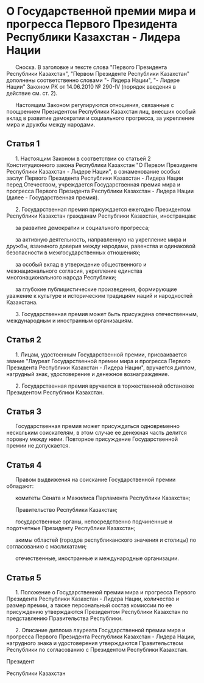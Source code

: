 # О Государственной премии мира и прогресса Первого Президента Республики Казахстан - Лидера Нации

      Сноска. В заголовке и тексте слова "Первого Президента Республики Казахстан", "Первом Президенте Республики Казахстан" дополнены соответственно словами "- Лидера Нации", "- Лидере Нации" Законом РК от 14.06.2010 № 290-IV (порядок введения в действие см. ст. 2).

      Настоящим Законом регулируются отношения, связанные с поощрением Президентом Республики Казахстан лиц, внесших особый вклад в развитие демократии и социального прогресса, за укрепление мира и дружбы между народами.

## Статья 1

      1. Настоящим Законом в соответствии со статьей 2 Конституционного закона Республики Казахстан "О Первом Президенте Республики Казахстан - Лидере Нации", в ознаменование особых заслуг Первого Президента Республики Казахстан - Лидера Нации перед Отечеством, учреждается Государственная премия мира и прогресса Первого Президента Республики Казахстан - Лидера Нации (далее - Государственная премия).

      2. Государственная премия присуждается ежегодно Президентом Республики Казахстан гражданам Республики Казахстан, иностранцам:

      за развитие демократии и социального прогресса;

      за активную деятельность, направленную на укрепление мира и дружбы, взаимного доверия между народами, равенства и одинаковой безопасности в межгосударственных отношениях;

      за особый вклад в утверждение общественного и межнационального согласия, укрепление единства многонационального народа Республики;

      за глубокие публицистические произведения, формирующие уважение к культуре и историческим традициям наций и народностей Казахстана.

      3. Государственная премия может быть присуждена отечественным, международным и иностранным организациям.

## Статья 2

      1. Лицам, удостоенным Государственной премии, присваивается звание "Лауреат Государственной премии мира и прогресса Первого Президента Республики Казахстан - Лидера Нации", вручается диплом, нагрудный знак, удостоверение и денежное вознаграждение.

      2. Государственная премия вручается в торжественной обстановке Президентом Республики Казахстан.

## Статья 3

      Государственная премия может присуждаться одновременно нескольким соискателям, в этом случае ее денежная часть делится поровну между ними. Повторное присуждение Государственной премии не допускается.

## Статья 4

      Правом выдвижения на соискание Государственной премии обладают:

      комитеты Сената и Мажилиса Парламента Республики Казахстан;

      Правительство Республики Казахстан;

      государственные органы, непосредственно подчиненные и подотчетные Президенту Республики Казахстан;

      акимы областей (городов республиканского значения и столицы) по согласованию с маслихатами;

      отечественные, иностранные и международные организации.

## Статья 5

      1. Положение о Государственной премии мира и прогресса Первого Президента Республики Казахстан - Лидера Нации, количество и размер премии, а также персональный состав комиссии по ее присуждению утверждаются Президентом Республики Казахстан по представлению Правительства Республики.

      2. Описание диплома лауреата Государственной премии мира и прогресса Первого Президента Республики Казахстан - Лидера Нации, нагрудного знака и удостоверения утверждаются Правительством Республики по согласованию с Президентом Республики Казахстан.

Пре­зи­дент

Рес­пуб­ли­ки Ка­зах­стан

